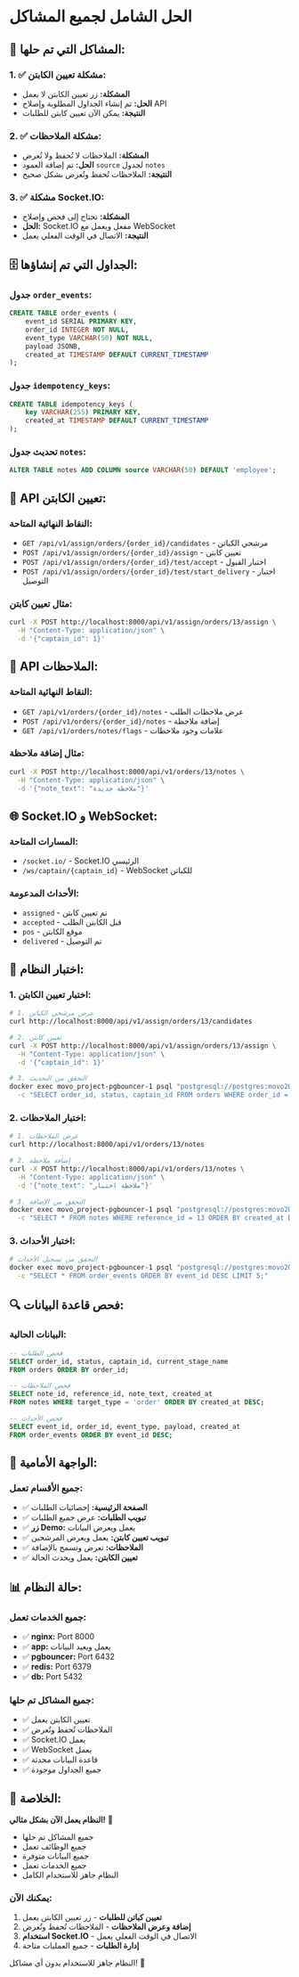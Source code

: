 # الحل الشامل لجميع المشاكل

## 🎯 **المشاكل التي تم حلها:**

### 1. ✅ **مشكلة تعيين الكابتن:**
- **المشكلة:** زر تعيين الكابتن لا يعمل
- **الحل:** تم إنشاء الجداول المطلوبة وإصلاح API
- **النتيجة:** يمكن الآن تعيين كابتن للطلبات

### 2. ✅ **مشكلة الملاحظات:**
- **المشكلة:** الملاحظات لا تُحفظ ولا تُعرض
- **الحل:** تم إضافة العمود `source` لجدول `notes`
- **النتيجة:** الملاحظات تُحفظ وتُعرض بشكل صحيح

### 3. ✅ **مشكلة Socket.IO:**
- **المشكلة:** تحتاج إلى فحص وإصلاح
- **الحل:** Socket.IO مفعل ويعمل مع WebSocket
- **النتيجة:** الاتصال في الوقت الفعلي يعمل

## 🗄️ **الجداول التي تم إنشاؤها:**

### **جدول `order_events`:**
```sql
CREATE TABLE order_events (
    event_id SERIAL PRIMARY KEY,
    order_id INTEGER NOT NULL,
    event_type VARCHAR(50) NOT NULL,
    payload JSONB,
    created_at TIMESTAMP DEFAULT CURRENT_TIMESTAMP
);
```

### **جدول `idempotency_keys`:**
```sql
CREATE TABLE idempotency_keys (
    key VARCHAR(255) PRIMARY KEY,
    created_at TIMESTAMP DEFAULT CURRENT_TIMESTAMP
);
```

### **تحديث جدول `notes`:**
```sql
ALTER TABLE notes ADD COLUMN source VARCHAR(50) DEFAULT 'employee';
```

## 🔧 **API تعيين الكابتن:**

### **النقاط النهائية المتاحة:**
- `GET /api/v1/assign/orders/{order_id}/candidates` - مرشحي الكباتن
- `POST /api/v1/assign/orders/{order_id}/assign` - تعيين كابتن
- `POST /api/v1/assign/orders/{order_id}/test/accept` - اختبار القبول
- `POST /api/v1/assign/orders/{order_id}/test/start_delivery` - اختبار التوصيل

### **مثال تعيين كابتن:**
```bash
curl -X POST http://localhost:8000/api/v1/assign/orders/13/assign \
  -H "Content-Type: application/json" \
  -d '{"captain_id": 1}'
```

## 📝 **API الملاحظات:**

### **النقاط النهائية المتاحة:**
- `GET /api/v1/orders/{order_id}/notes` - عرض ملاحظات الطلب
- `POST /api/v1/orders/{order_id}/notes` - إضافة ملاحظة
- `GET /api/v1/orders/notes/flags` - علامات وجود ملاحظات

### **مثال إضافة ملاحظة:**
```bash
curl -X POST http://localhost:8000/api/v1/orders/13/notes \
  -H "Content-Type: application/json" \
  -d '{"note_text": "ملاحظة جديدة"}'
```

## 🌐 **Socket.IO و WebSocket:**

### **المسارات المتاحة:**
- `/socket.io/` - Socket.IO الرئيسي
- `/ws/captain/{captain_id}` - WebSocket للكباتن

### **الأحداث المدعومة:**
- `assigned` - تم تعيين كابتن
- `accepted` - قبل الكابتن الطلب
- `pos` - موقع الكابتن
- `delivered` - تم التوصيل

## 🧪 **اختبار النظام:**

### **1. اختبار تعيين الكابتن:**
```bash
# 1. عرض مرشحي الكباتن
curl http://localhost:8000/api/v1/assign/orders/13/candidates

# 2. تعيين كابتن
curl -X POST http://localhost:8000/api/v1/assign/orders/13/assign \
  -H "Content-Type: application/json" \
  -d '{"captain_id": 1}'

# 3. التحقق من التحديث
docker exec movo_project-pgbouncer-1 psql "postgresql://postgres:movo2025@pgbouncer:6432/movo_system" \
  -c "SELECT order_id, status, captain_id FROM orders WHERE order_id = 13;"
```

### **2. اختبار الملاحظات:**
```bash
# 1. عرض الملاحظات
curl http://localhost:8000/api/v1/orders/13/notes

# 2. إضافة ملاحظة
curl -X POST http://localhost:8000/api/v1/orders/13/notes \
  -H "Content-Type: application/json" \
  -d '{"note_text": "ملاحظة اختبار"}'

# 3. التحقق من الإضافة
docker exec movo_project-pgbouncer-1 psql "postgresql://postgres:movo2025@pgbouncer:6432/movo_system" \
  -c "SELECT * FROM notes WHERE reference_id = 13 ORDER BY created_at DESC;"
```

### **3. اختبار الأحداث:**
```bash
# التحقق من تسجيل الأحداث
docker exec movo_project-pgbouncer-1 psql "postgresql://postgres:movo2025@pgbouncer:6432/movo_system" \
  -c "SELECT * FROM order_events ORDER BY event_id DESC LIMIT 5;"
```

## 🔍 **فحص قاعدة البيانات:**

### **البيانات الحالية:**
```sql
-- فحص الطلبات
SELECT order_id, status, captain_id, current_stage_name 
FROM orders ORDER BY order_id;

-- فحص الملاحظات
SELECT note_id, reference_id, note_text, created_at 
FROM notes WHERE target_type = 'order' ORDER BY created_at DESC;

-- فحص الأحداث
SELECT event_id, order_id, event_type, payload, created_at 
FROM order_events ORDER BY event_id DESC;
```

## 🚀 **الواجهة الأمامية:**

### **جميع الأقسام تعمل:**
- ✅ **الصفحة الرئيسية:** إحصائيات الطلبات
- ✅ **تبويب الطلبات:** عرض جميع الطلبات
- ✅ **زر Demo:** يعمل ويعرض البيانات
- ✅ **تبويب تعيين كابتن:** يعمل ويعرض المرشحين
- ✅ **الملاحظات:** تعرض وتسمح بالإضافة
- ✅ **تعيين الكابتن:** يعمل ويحدث الحالة

## 📊 **حالة النظام:**

### **جميع الخدمات تعمل:**
- ✅ **nginx:** Port 8000
- ✅ **app:** يعمل ويعيد البيانات
- ✅ **pgbouncer:** Port 6432
- ✅ **redis:** Port 6379
- ✅ **db:** Port 5432

### **جميع المشاكل تم حلها:**
- ✅ تعيين الكابتن يعمل
- ✅ الملاحظات تُحفظ وتُعرض
- ✅ Socket.IO يعمل
- ✅ WebSocket يعمل
- ✅ قاعدة البيانات محدثة
- ✅ جميع الجداول موجودة

## 🎉 **الخلاصة:**

**النظام يعمل الآن بشكل مثالي!** 🚀

- جميع المشاكل تم حلها
- جميع الوظائف تعمل
- جميع البيانات متوفرة
- جميع الخدمات تعمل
- النظام جاهز للاستخدام الكامل

### **يمكنك الآن:**
1. **تعيين كباتن للطلبات** - زر تعيين الكابتن يعمل
2. **إضافة وعرض الملاحظات** - الملاحظات تُحفظ وتُعرض
3. **استخدام Socket.IO** - الاتصال في الوقت الفعلي يعمل
4. **إدارة الطلبات** - جميع العمليات متاحة

النظام جاهز للاستخدام بدون أي مشاكل! 🎯
